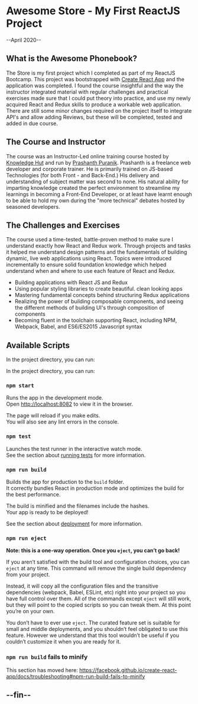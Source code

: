 <h1>Awesome Store - My First ReactJS Project</h1>
<p>--April 2020--<br/></p>
<h2>What is the Awesome Phonebook?</h2>
<p>The Store is my first project which I completed as part of my ReactJS Bootcamp. This project was bootstrapped with <a href="https://github.com/facebook/create-react-app">Create React App</a> and the application was completed. I found the course insightful and the way the instructor integrated material with regular challenges and practical exercises made sure that I could put theory into practice, and use my newly acquired React and Redux skills to produce a workable web application. There are still some minor changes required on the project itself to integrate API's and allow adding Reviews, but these will be completed, tested and added in due course.</p>
<h2>The Course and Instructor</h2>
<p>The course was an Instructor-Led online training course hosted by <a href="https://www.knowledgehut.com/" target="_blank">Knowledge Hut</a> and run by <a href="https://github.com/puranik3" target="_blank">Prashanth Puranik</a>. Prashanth is a freelance web developer and corporate trainer. He is primarily trained on JS-based Technologies (for both Front - and Back-End.) His delivery and understanding of subject matter was second to none. His natural ability for imparting knowledge created the perfect environment to streamline my learnings in becoming a Front-End Developer, or at least have learnt enough to be able to hold my own during the "more technical" debates hosted by seasoned developers.</p>
<h2>The Challenges and Exercises</h2>
<p>The course used a time-tested, battle-proven method to make sure I understand exactly how React and Redux work. Through projects and tasks it helped me understand design patterns and the fundamentals of building dynamic, live web applications using React. Topics were introduced incrementally to ensure solid foundation knowledge which helped understand when and where to use each feature of React and Redux.</h2>
<p>
<ul>
<li>Building applications with React JS and Redux</li>
<li>Using popular styling libraries to create beautiful. clean looking apps</li>
<li>Mastering fundamental concepts behind structuring Redux applications</li>
<li>Realizing the power of building composable components, and seeing the different methods of building UI's through composition of components</li>
<li>Becoming fluent in the toolchain supporting React, including NPM, Webpack, Babel, and ES6/ES2015 Javascript syntax</li>
</ul>
</p>
<h2>Available Scripts</h2>
<p>In the project directory, you can run:

In the project directory, you can run:

### `npm start`

Runs the app in the development mode.<br />
Open [http://localhost:8082](http://localhost:8082) to view it in the browser.

The page will reload if you make edits.<br />
You will also see any lint errors in the console.

### `npm test`

Launches the test runner in the interactive watch mode.<br />
See the section about [running tests](https://facebook.github.io/create-react-app/docs/running-tests) for more information.

### `npm run build`

Builds the app for production to the `build` folder.<br />
It correctly bundles React in production mode and optimizes the build for the best performance.

The build is minified and the filenames include the hashes.<br />
Your app is ready to be deployed!

See the section about [deployment](https://facebook.github.io/create-react-app/docs/deployment) for more information.

### `npm run eject`

**Note: this is a one-way operation. Once you `eject`, you can’t go back!**

If you aren’t satisfied with the build tool and configuration choices, you can `eject` at any time. This command will remove the single build dependency from your project.

Instead, it will copy all the configuration files and the transitive dependencies (webpack, Babel, ESLint, etc) right into your project so you have full control over them. All of the commands except `eject` will still work, but they will point to the copied scripts so you can tweak them. At this point you’re on your own.

You don’t have to ever use `eject`. The curated feature set is suitable for small and middle deployments, and you shouldn’t feel obligated to use this feature. However we understand that this tool wouldn’t be useful if you couldn’t customize it when you are ready for it.

### `npm run build` fails to minify

This section has moved here: https://facebook.github.io/create-react-app/docs/troubleshooting#npm-run-build-fails-to-minify
</p>
<h2>--fin--</h2>


